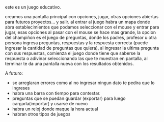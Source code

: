 este es un juego educativo.

creamos una pantalla principal con opciones, jugar, otras opciones abiertas para futuros proyectos... y salir.
al entrar al juego habra un mapa donde abra establecimientos que podamos seleccionar con el mouse y entrar para jugar, esas opciones al pasar con el mouse se hace mas grande, la opcion del champiñon es el juego de preguntas, donde los padres, profesor u otra persona ingresa preguntas, respuestas y la respuesta correcta (puede ingresar la cantidad de preguntas que quiera), al ingresar la ultima pregunta con sus respuestas, comienza el juego donde tiene que saberse la respuesta o adivinar seleccionando las que te muestran en pantalla, al terminar te da una pantalla nueva con los resultados obtenidos.

 A futuro:
 - se arreglaran errores como al no ingresar ningun dato te pedira que lo ingreses
 - habra una barra con tiempo para contestar.
 - preguntas que se puedan guardar (exportar) para luego cargarla(importar) y usarse de nuevo
 - habra un reloj donde maque la hora actual
 - habran otros tipos de juegos